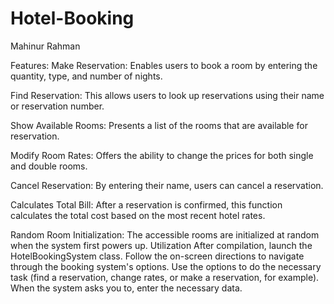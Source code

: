 # Hotel-Booking

Mahinur Rahman 

Features: Make Reservation: Enables users to book a room by entering the quantity, type, and number of nights.

Find Reservation: This allows users to look up reservations using their name or reservation number.

Show Available Rooms: Presents a list of the rooms that are available for reservation.

Modify Room Rates: Offers the ability to change the prices for both single and double rooms.

Cancel Reservation: By entering their name, users can cancel a reservation.

Calculates Total Bill: After a reservation is confirmed, this function calculates the total cost based on the most recent hotel rates.

Random Room Initialization: The accessible rooms are initialized at random when the system first powers up. Utilization After compilation, launch the HotelBookingSystem class. Follow the on-screen directions to navigate through the booking system's options. Use the options to do the necessary task (find a reservation, change rates, or make a reservation, for example). When the system asks you to, enter the necessary data.
